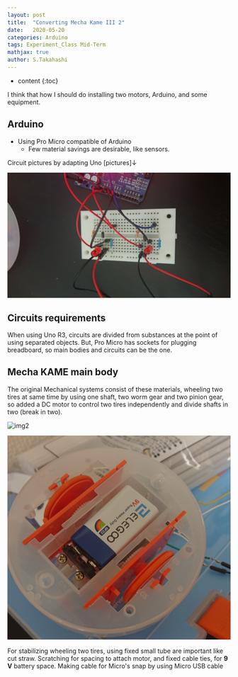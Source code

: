 ```yaml
---
layout: post
title:  "Converting Mecha Kame III 2"
date:   2020-05-20
categories: Arduino
tags: Experiment_Class Mid-Term
mathjax: true
author: S.Takahashi
---
```


* content
{:toc}

I think that how I should do installing two motors, Arduino, and some equipment.

## Arduino
- Using Pro Micro compatible of Arduino
  - Few material savings are desirable, like sensors.

Circuit pictures by adapting Uno [pictures]↓

![img1](/img/0520/1.jpg)


## Circuits requirements
When using Uno R3, circuits are divided from substances at the point of using separated objects. But, Pro Micro has sockets for plugging breadboard, so main bodies and circuits can be the one.





## Mecha KAME main body

The original Mechanical systems consist of these materials, wheeling two tires at same time by using one shaft, two worm gear and two pinion gear, so added a DC motor to control two tires independently and divide shafts in two (break in two).

![img2](/img/0520/2.jpg)

![img3](/img/0520/3.jpg)

For stabilizing wheeling two tires, using fixed small tube are important like cut straw. Scratching for spacing to attach motor, and fixed cable ties, for **9 V** battery space. Making cable for Micro's snap by using Micro USB cable